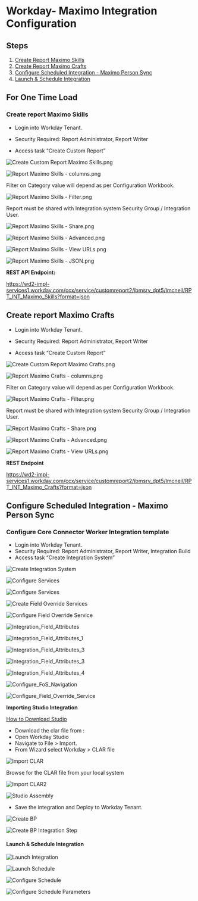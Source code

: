 # Workday- Maximo Integration Configuration

## Steps

1. [Create Report Maximo Skills](https://github.ibm.com/Watson-IoT/maximo-workday/blob/master/workday_setup.md#create-report-maximo-skills)
2. [Create Report Maximo Crafts](https://github.ibm.com/Watson-IoT/maximo-workday/blob/master/workday_setup.md#create-report-maximo-crafts)
3. [Configure Scheduled Integration - Maximo Person Sync](https://github.ibm.com/Watson-IoT/maximo-workday/blob/master/workday_setup.md#configure-scheduled-integration---maximo-person-sync)
4. [Launch & Schedule Integration](https://github.ibm.com/Watson-IoT/maximo-workday/blob/master/workday_setup.md#launch--schedule-integration)


## For One Time Load

### Create report Maximo Skills

- Login into Workday Tenant.

- Security Required: Report Administrator, Report Writer

- Access task “Create Custom Report”

 ![Create Custom Report Maximo Skills.png](images/workday/Create_Custom_Report_Maximo_Skills.png)

 ![Report Maximo Skills - columns.png](images/workday/Report_Maximo_Skills_columns.png)

Filter on Category value will depend as per Configuration Workbook.

 ![Report Maximo Skills - Filter.png](images/workday/Report_Maximo_Skills_Filter.png)

Report must be shared with Integration system Security  Group / Integration User.

 ![Report Maximo Skills - Share.png](images/workday/Report_Maximo_Skills_Share.png)
 
 ![Report Maximo Skills - Advanced.png](images/workday/Report_Maximo_Skills_Advanced.png)

 ![Report Maximo Skills - View URLs.png](images/workday/Report_Maximo_Skills_View_URLs.png)

 ![Report Maximo Skills - JSON.png](images/workday/Report_Maximo_Skills_JSON.png)

 **REST API Endpoint:**

https://wd2-impl-services1.workday.com/ccx/service/customreport2/ibmsrv_dpt5/lmcneil/RPT_INT_Maximo_Skills?format=json


## Create report Maximo Crafts

- Login into Workday Tenant.

- Security Required: Report Administrator, Report Writer

- Access task “Create Custom Report”

 ![Create Custom Report Maximo Crafts.png](images/workday/Create_Report_Maximo_Crafts.png)

 ![Report Maximo Crafts - columns.png](images/workday/Report_Maximo_Crafts_Columns.png)

Filter on Category value will depend as per Configuration Workbook.

 ![Report Maximo Crafts - Filter.png](images/workday/Report_Maximo_Crafts_Filter.png)

Report must be shared with Integration system Security  Group / Integration User.

 ![Report Maximo Crafts - Share.png](images/workday/Report_Maximo_Crafts_Share.png)
 
 ![Report Maximo Crafts - Advanced.png](images/workday/Report_Maximo_Crafts_Advanced.png)

 ![Report Maximo Crafts - View URLs.png](images/workday/Report_Maximo_Crafts_View_URLs.png)

**REST Endpoint**

https://wd2-impl-services1.workday.com/ccx/service/customreport2/ibmsrv_dpt5/lmcneil/RPT_INT_Maximo_Crafts?format=json



 ## Configure Scheduled Integration - Maximo Person Sync

 ### Configure Core Connector Worker Integration template 

- Login into Workday Tenant.
- Security Required: Report Administrator, Report Writer, Integration Build
- Access task “Create Integration System”

![Create Integration System](images/workday/Maximo_Person_Outbbound_Create_Integration_System.png)

![Configure Services](images/workday/Maximo_Person_Outbbound_Configure_Services.png)

![Configure Services](images/workday/Maximo_Person_Outbbound_Configure_services_2.png)

![Create Field Override Services](images/workday/Maximo_Person_Outbbound_Create_Field_Override_Service.png)

![Configure Field Override Service](images/workday/Maximo_Person_Outbbound_Configure_FoS.png)

![Integration_Field_Attributes](images/workday/Maximo_Person_Outbbound_Configure_Integration_Attribute.png)

![Integration_Field_Attributes_1](images/workday/Maximo_Person_Outbbound_Configure_Integration_Field_Attributes_1.png)

![Integration_Field_Attributes_3](images/workday/Maximo_Person_Outbbound_Configure_Integration_Field_Attributes_2.png)

![Integration_Field_Attributes_3](images/workday/Maximo_Person_Outbbound_Configure_Integration_Field_Attributes_3.png)

![Integration_Field_Attributes_4](images/workday/Maximo_Person_Outbbound_Configure_Integration_Field_Attributes_4.png)

![Configure_FoS_Navigation](images/workday/Maximo_Person_Outbbound_Configure_FoS_Navigation.png)

![Configure_Field_Override_Service](images/workday/Maximo_Person_Outbbound_Configure_Field_Override_Service.png)

**Importing Studio Integration**

[How to Download Studio](https://community.workday.com/studio-download)

- Download the clar file from : 
- Open Workday Studio
- Navigate to File > Import.
- From Wizard select Workday > CLAR file

![Import CLAR](images/workday/Maximo_Person_Outbbound_Studio_Import_Clar.png)

Browse for the CLAR file from your local system

![Import CLAR2](images/workday/Maximo_Person_Outbbound_Studio_Clar_location.png)

![Studio Assembly](images/workday/Studio_Assembly.png)

- Save the integration and Deploy to Workday Tenant.

![Create BP](images/workday/Maximo_Person_Outbbound_Create_BP.png)

![Create BP Integration Step](images/workday/Maximo_Person_Outbbound_Configure_BP_Integration_Step.png)


#### Launch & Schedule Integration


![Launch Integration](images/workday/Maximo_Person_Outbbound_Launch_Integration.png)


![Launch Schedule](images/workday/Maximo_Person_Outbbound_Launch_Schedule.png)

![Configure Schedule](images/workday/Maximo_Person_Outbbound_Configure_Schedule.png)

![Configure Schedule Parameters](images/workday/Maximo_Person_Outbbound_Configure_Schedule_Parameters.png)

